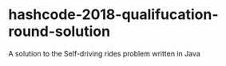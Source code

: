 # hashcode-2018-qualifucation-round-solution
A solution to the Self-driving rides problem written in Java
